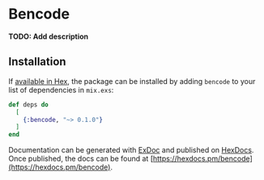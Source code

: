 # Bencode

**TODO: Add description**

## Installation

If [available in Hex](https://hex.pm/docs/publish), the package can be installed
by adding `bencode` to your list of dependencies in `mix.exs`:

```elixir
def deps do
  [
    {:bencode, "~> 0.1.0"}
  ]
end
```

Documentation can be generated with [ExDoc](https://github.com/elixir-lang/ex_doc)
and published on [HexDocs](https://hexdocs.pm). Once published, the docs can
be found at [https://hexdocs.pm/bencode](https://hexdocs.pm/bencode).

